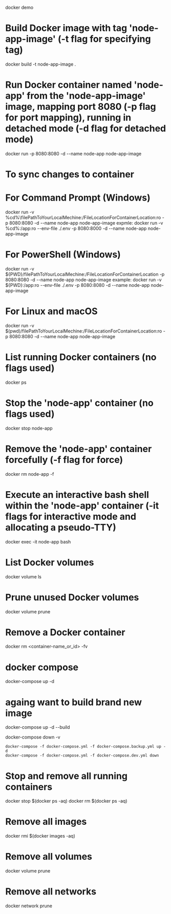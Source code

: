 docker demo

# Build Docker image with tag 'node-app-image' (-t flag for specifying tag)
docker build -t node-app-image .

# Run Docker container named 'node-app' from the 'node-app-image' image, mapping port 8080 (-p flag for port mapping), running in detached mode (-d flag for detached mode)
docker run -p 8080:8080 -d --name node-app node-app-image

# To sync changes to container
# For Command Prompt (Windows)
docker run -v %cd%\filePathToYourLocalMechine:/FileLocationForContainerLocation:ro -p 8080:8080 -d --name node-app node-app-image
expmle: docker run -v %cd%:/app:ro --env-file ./.env -p 8080:8000 -d --name node-app node-app-image

# For PowerShell (Windows)
docker run -v ${PWD}/filePathToYourLocalMechine:/FileLocationForContainerLocation -p 8080:8080 -d --name node-app node-app-image
example: docker run -v ${PWD}:/app:ro --env-file ./.env -p 8080:8080 -d --name node-app node-app-image


# For Linux and macOS
docker run -v $(pwd)/filePathToYourLocalMechine:/FileLocationForContainerLocation:ro -p 8080:8080 -d --name node-app node-app-image

# List running Docker containers (no flags used)
docker ps

# Stop the 'node-app' container (no flags used)
docker stop node-app

# Remove the 'node-app' container forcefully (-f flag for force)
docker rm node-app -f

# Execute an interactive bash shell within the 'node-app' container (-it flags for interactive mode and allocating a pseudo-TTY)
docker exec -it node-app bash

# List Docker volumes
docker volume ls

# Prune unused Docker volumes
docker volume prune

# Remove a Docker container
docker rm <container-name_or_id> -fv

# docker compose 
docker-compose up -d
# againg want to build brand new image
docker-compose up -d --build 

docker-compose down -v

    docker-compose -f docker-compose.yml -f docker-compose.backup.yml up -d
    docker-compose -f docker-compose.yml -f docker-compose.dev.yml down 


# Stop and remove all running containers
docker stop $(docker ps -aq)
docker rm $(docker ps -aq)

# Remove all images
docker rmi $(docker images -aq)

# Remove all volumes
docker volume prune

# Remove all networks
docker network prune
